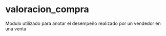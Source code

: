 # valoracion_compra
Modulo utilizado para anotar el desempeño realizado por un vendedor en una venta
